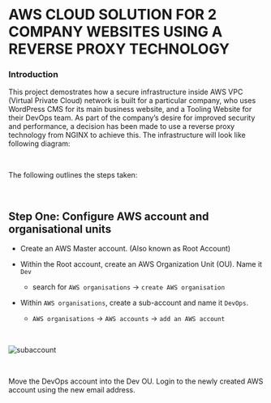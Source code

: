 <br>

# AWS CLOUD SOLUTION FOR 2 COMPANY WEBSITES USING A REVERSE PROXY TECHNOLOGY

### Introduction
This project demostrates how a secure infrastructure inside AWS VPC (Virtual Private Cloud) network is built for a particular company, 
who uses WordPress CMS for its main business website, and a Tooling Website for their DevOps team. 
As part of the company’s desire for improved security and performance, a decision has been made to use a reverse proxy technology 
from NGINX to achieve this. The infrastructure will look like following diagram:

<br>

The following outlines the steps taken:

<br>

## Step One: Configure AWS account and organisational units

- Create an AWS Master account. (Also known as Root Account)
- Within the Root account, create an AWS Organization Unit (OU). Name it `Dev`
  - search for `AWS organisations` -> `create AWS organisation`
  
- Within `AWS organisations`, create a sub-account and name it `DevOps`.
  - `AWS organisations` -> `AWS accounts` -> `add an AWS account`

<br>

![subaccount](https://user-images.githubusercontent.com/92983658/199480089-9e4d87cf-6ca4-406f-ae50-88fb1af25aed.png)

<br>

Move the DevOps account into the Dev OU.
Login to the newly created AWS account using the new email address.
